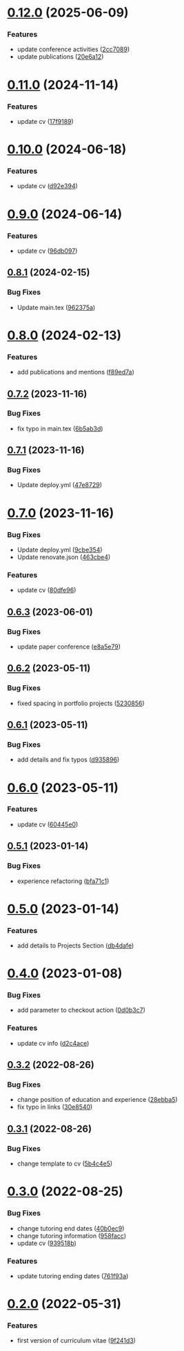 # [0.12.0](https://github.com/anitvam/curriculum-vitae/compare/v0.11.0...v0.12.0) (2025-06-09)


### Features

* update conference activities ([2cc7089](https://github.com/anitvam/curriculum-vitae/commit/2cc7089a0f0f5d236512c74ad31c0a63981bafa1))
* update publications ([20e6a12](https://github.com/anitvam/curriculum-vitae/commit/20e6a121554523b3dd861b8e7420f2d383034cdb))

# [0.11.0](https://github.com/anitvam/curriculum-vitae/compare/v0.10.0...v0.11.0) (2024-11-14)


### Features

* update cv ([17f9189](https://github.com/anitvam/curriculum-vitae/commit/17f9189538ab7fe91a050d23f79ac7058659a807))

# [0.10.0](https://github.com/anitvam/curriculum-vitae/compare/v0.9.0...v0.10.0) (2024-06-18)


### Features

* update cv ([d92e394](https://github.com/anitvam/curriculum-vitae/commit/d92e3948055a5984ff62ae7d8a9f3dae9c620574))

# [0.9.0](https://github.com/anitvam/curriculum-vitae/compare/v0.8.1...v0.9.0) (2024-06-14)


### Features

* update cv ([96db097](https://github.com/anitvam/curriculum-vitae/commit/96db097eb5c7ad95eb88a9e446fa33b24c7de43f))

## [0.8.1](https://github.com/anitvam/curriculum-vitae/compare/v0.8.0...v0.8.1) (2024-02-15)


### Bug Fixes

* Update main.tex ([962375a](https://github.com/anitvam/curriculum-vitae/commit/962375af2550154a26d1676d0b2d0f512b1aa307))

# [0.8.0](https://github.com/anitvam/curriculum-vitae/compare/v0.7.2...v0.8.0) (2024-02-13)


### Features

* add publications and mentions ([f89ed7a](https://github.com/anitvam/curriculum-vitae/commit/f89ed7af8bf409e827bb6d3d04a2a424c8ddd2ca))

## [0.7.2](https://github.com/anitvam/curriculum-vitae/compare/v0.7.1...v0.7.2) (2023-11-16)


### Bug Fixes

* fix typo in main.tex ([6b5ab3d](https://github.com/anitvam/curriculum-vitae/commit/6b5ab3dd801d972df95039e0c8828326fe286fdf))

## [0.7.1](https://github.com/anitvam/curriculum-vitae/compare/v0.7.0...v0.7.1) (2023-11-16)


### Bug Fixes

* Update deploy.yml ([47e8729](https://github.com/anitvam/curriculum-vitae/commit/47e87295968329e79294afc78a90eb49732e1f66))

# [0.7.0](https://github.com/anitvam/curriculum-vitae/compare/v0.6.3...v0.7.0) (2023-11-16)


### Bug Fixes

* Update deploy.yml ([9cbe354](https://github.com/anitvam/curriculum-vitae/commit/9cbe35453b89ba9a0dd906ed93693e5434c980db))
* Update renovate.json ([463cbe4](https://github.com/anitvam/curriculum-vitae/commit/463cbe45bfe8d31b34372795503fd9de5fd25500))


### Features

* update cv ([80dfe96](https://github.com/anitvam/curriculum-vitae/commit/80dfe96100c446f3cd036052f3086b50361f499c))

## [0.6.3](https://github.com/anitvam/curriculum-vitae/compare/v0.6.2...v0.6.3) (2023-06-01)


### Bug Fixes

* update paper conference ([e8a5e79](https://github.com/anitvam/curriculum-vitae/commit/e8a5e79a5ae085f69afc7aeff1e3f8fbd34a12de))

## [0.6.2](https://github.com/anitvam/curriculum-vitae/compare/v0.6.1...v0.6.2) (2023-05-11)


### Bug Fixes

* fixed spacing in portfolio projects ([5230856](https://github.com/anitvam/curriculum-vitae/commit/5230856eb6d994d2683732201072918659140c20))

## [0.6.1](https://github.com/anitvam/curriculum-vitae/compare/v0.6.0...v0.6.1) (2023-05-11)


### Bug Fixes

* add details and fix typos ([d935896](https://github.com/anitvam/curriculum-vitae/commit/d935896c98022e7a8018ff2f92cfd54d290d1e2c))

# [0.6.0](https://github.com/anitvam/curriculum-vitae/compare/v0.5.1...v0.6.0) (2023-05-11)


### Features

* update cv ([60445e0](https://github.com/anitvam/curriculum-vitae/commit/60445e0348934d9f0c955185bc53b71831ed0f34))

## [0.5.1](https://github.com/anitvam/curriculum-vitae/compare/v0.5.0...v0.5.1) (2023-01-14)


### Bug Fixes

* experience refactoring ([bfa71c1](https://github.com/anitvam/curriculum-vitae/commit/bfa71c185caf800e91ac4166c489a5c3033d2ae6))

# [0.5.0](https://github.com/anitvam/curriculum-vitae/compare/v0.4.0...v0.5.0) (2023-01-14)


### Features

* add details to Projects Section ([db4dafe](https://github.com/anitvam/curriculum-vitae/commit/db4dafeee220177d5c65f589357d26d82df3e1fd))

# [0.4.0](https://github.com/anitvam/curriculum-vitae/compare/v0.3.2...v0.4.0) (2023-01-08)


### Bug Fixes

* add parameter to checkout action ([0d0b3c7](https://github.com/anitvam/curriculum-vitae/commit/0d0b3c7f5815314a54830caff198f70611769ac6))


### Features

* update cv info ([d2c4ace](https://github.com/anitvam/curriculum-vitae/commit/d2c4ace5cbf7defb03d61265c94deb8c6b5d7bf4))

## [0.3.2](https://github.com/anitvam/curriculum-vitae/compare/v0.3.1...v0.3.2) (2022-08-26)


### Bug Fixes

* change position of education and experience ([28ebba5](https://github.com/anitvam/curriculum-vitae/commit/28ebba55b61df101b6a0463016ea07f121bae8c7))
* fix typo in links ([30e8540](https://github.com/anitvam/curriculum-vitae/commit/30e8540d7e74bae29981a3a39efb132853d41925))

## [0.3.1](https://github.com/anitvam/curriculum-vitae/compare/v0.3.0...v0.3.1) (2022-08-26)


### Bug Fixes

* change template to cv ([5b4c4e5](https://github.com/anitvam/curriculum-vitae/commit/5b4c4e574fd10880b9c5654c43e2d7be42c5c839))

# [0.3.0](https://github.com/anitvam/curriculum-vitae/compare/v0.2.0...v0.3.0) (2022-08-25)


### Bug Fixes

* change tutoring end dates ([40b0ec9](https://github.com/anitvam/curriculum-vitae/commit/40b0ec9caf51f2db074cae3b4122ce53002f5fc6))
* change tutoring information ([958facc](https://github.com/anitvam/curriculum-vitae/commit/958facc722523b0a2986ff29e85bc9d3d75e0cdb))
* update cv ([939518b](https://github.com/anitvam/curriculum-vitae/commit/939518b20d025f64e4fe56a8ce293756b81440e0))


### Features

* update tutoring ending dates ([761f93a](https://github.com/anitvam/curriculum-vitae/commit/761f93aeb7d4d827651e501d6eba1927aa178234))

# [0.2.0](https://github.com/anitvam/curriculum-vitae/compare/v0.1.0...v0.2.0) (2022-05-31)


### Features

* first version of curriculum vitae ([9f241d3](https://github.com/anitvam/curriculum-vitae/commit/9f241d3f27f55a9ccdcda91ce08eb3c324122563))
